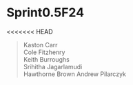 # Sprint0.5F24
<<<<<<< HEAD
> Kaston Carr  
> Cole Fitzhenry  
> Keith Burroughs  
> Srihitha Jagarlamudi  
> Hawthorne Brown
> Andrew Pilarczyk
